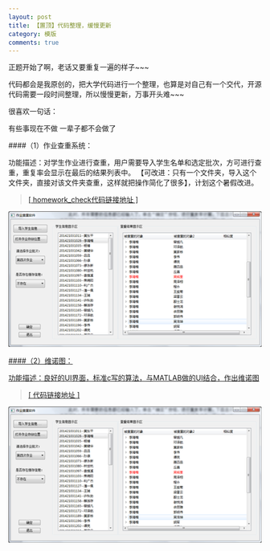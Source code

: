 ```yaml
---
layout: post
title: 【置顶】代码整理，缓慢更新
category: 模版
comments: true
---
```



正题开始了啊，老话又要重复一遍的样子~~~

代码都会是我原创的，把大学代码进行一个整理，也算是对自己有一个交代，开源代码需要一段时间整理，所以慢慢更新，万事开头难~~~ 

很喜欢一句话：

有些事现在不做 一辈子都不会做了

####（1）作业查重系统：

功能描述：对学生作业进行查重，用户需要导入学生名单和选定批次，方可进行查重，重复率会显示在最后的结果列表中。
【可改进：只有一个文件夹，导入这个文件夹，直接对该文件夹查重，这样就把操作简化了很多】，计划这个暑假改进。

><a href="https://github.com/billhhh/whcode_organizer/tree/master/homework_check" target="_blank"> [ homework_check代码链接地址 ]

![image](https://raw.githubusercontent.com/billhhh/whblog/gh-pages/resource/homework_show.png)


####（2）维诺图：

功能描述：良好的UI界面，标准c写的算法，与MATLAB做的UI结合，作出维诺图

><a href="https://github.com/billhhh/whcode_organizer/tree/master/whVoronoi" target="_blank"> [ 代码链接地址 ]

![image](https://raw.githubusercontent.com/billhhh/whblog/gh-pages/resource/homework_show.png)
